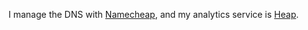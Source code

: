 I manage the DNS with [Namecheap](https://namecheap.com),
and my analytics service is [Heap](https://heapanalytics.com).